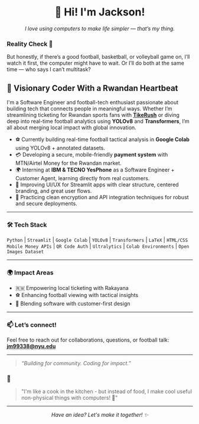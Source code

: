 <div align="center">
  <h1>👋 Hi! I'm Jackson!</h1>
  <p><em>I love using computers to make life simpler — that’s my thing.</em></p>
</div>

### Reality Check 📖


But honestly, if there’s a good football, basketball, or volleyball game on, I’ll watch it first, the computer might have to wait. Or I’ll do both at the same time — who says I can’t multitask?


## 🎯 Visionary Coder With a Rwandan Heartbeat

I'm a Software Engineer and football-tech enthusiast passionate about building tech that connects people in meaningful ways. Whether I’m streamlining ticketing for Rwandan sports fans with **[TikeRush](#)** or diving deep into real-time football analytics using **YOLOv8** and **Transformers**, I’m all about merging local impact with global innovation.

- ⚽ Currently building real-time football tactical analysis in **Google Colab** using YOLOv8 + annotated datasets.
- 💳 Developing a secure, mobile-friendly **payment system** with MTN/Airtel Money for the Rwandan market.
- 🌍 Interning at **IBM & TECNO YesPhone** as a Software Engineer + Customer Agent, learning directly from real customers.
- 🎨 Improving UI/UX for Streamlit apps with clear structure, centered branding, and great user flows.
- 🔐 Practicing clean encryption and API integration techniques for robust and secure deployments.

---

### 🛠️ Tech Stack
`Python` | `Streamlit` | `Google Colab` | `YOLOv8` | `Transformers` | `LaTeX` | `HTML/CSS`  
`Mobile Money APIs` | `QR Code Auth` | `Ultralytics` | `Colab Environments` | `Open Images Dataset`

---

### 🌍 Impact Areas
- 🇷🇼 Empowering local ticketing with Rakayana
- ⚽ Enhancing football viewing with tactical insights
- 🤝 Blending software with customer-first design

---

### 📫 Let’s connect!
Feel free to reach out for collaborations, questions, or football talk:
**jm99338@nyu.edu**  


---

> *“Building for community. Coding for impact.”*


### 🌟

> "I'm like a cook in the kitchen - but instead of food, I make cool useful non-physical things with computers! 🍳"

---
<div align="center">
  <i>Have an idea? Let's make it together! ✨</i>
</div>
